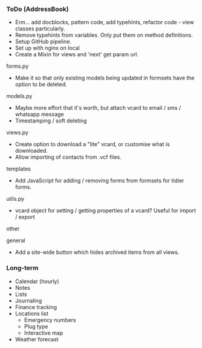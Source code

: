 ### ToDo (AddressBook)

- Erm... add docblocks, pattern code, add typehints, refactor code - view classes particularly.
- Remove typehints from variables. Only put them on method definitions.
- Setup GitHub pipeline.
- Set up with nginx on local
- Create a Mixin for views and 'next' get param url.

forms.py
- Make it so that only existing models being updated in formsets have the option to be deleted.

models.py
- Maybe more effort that it's worth, but attach vcard to email / sms / whatsapp message
- Timestamping / soft deleting

views.py
- Create option to download a "lite" vcard, or customise what is downloaded.
- Allow importing of contacts from .vcf files.

templates
- Add JavaScript for adding / removing forms from formsets for tidier forms.

utils.py
- vcard object for setting / getting properties of a vcard? Useful for import / export

other

general
- Add a site-wide button which hides archived items from all views.


### Long-term

- Calendar (hourly)
- Notes
- Lists
- Journaling
- Finance tracking
- Locations list
  - Emergency numbers
  - Plug type
  - Interactive map
- Weather forecast